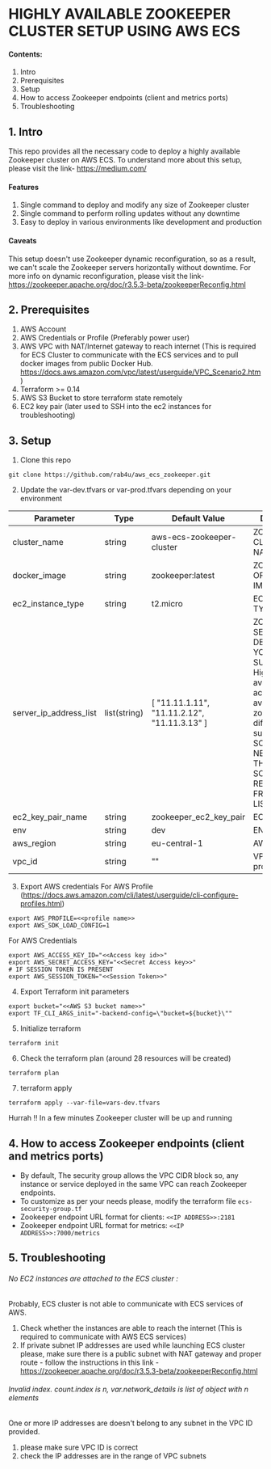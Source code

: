# HIGHLY AVAILABLE ZOOKEEPER CLUSTER SETUP USING AWS ECS 
#### Contents:
1. Intro
2. Prerequisites 
3. Setup
4. How to access Zookeeper endpoints (client and metrics ports)   
5. Troubleshooting

## 1. Intro
This repo provides all the necessary code to deploy a highly available Zookeeper cluster on AWS ECS. To understand more about this setup, please visit the link- 
https://medium.com/ 

#### Features
1. Single command to deploy and modify any size of Zookeeper cluster
2. Single command to perform rolling updates without any downtime
3. Easy to deploy in various environments like development and production

#### Caveats
This setup doesn't use Zookeeper dynamic reconfiguration, so as a result, we can't scale the Zookeeper servers horizontally without downtime. For more info on dynamic reconfiguration, please visit the link- https://zookeeper.apache.org/doc/r3.5.3-beta/zookeeperReconfig.html

## 2. Prerequisites
1. AWS Account 
2. AWS Credentials or Profile (Preferably power user) 
3. AWS VPC with NAT/Internet gateway to reach internet (This is required for ECS Cluster to communicate with the ECS services and to pull docker images from public Docker Hub. https://docs.aws.amazon.com/vpc/latest/userguide/VPC_Scenario2.htm)
4. Terraform >= 0.14
5. AWS S3 Bucket to store terraform state remotely
6. EC2 key pair (later used to SSH into the ec2 instances for troubleshooting)

## 3. Setup
1. Clone this repo
```
git clone https://github.com/rab4u/aws_ecs_zookeeper.git
```
2. Update the var-dev.tfvars or var-prod.tfvars depending on your environment

| Parameter              	| Type         	| Default Value                                      	| Description                                                                                                                                                                                                       	|
|------------------------	|--------------	|----------------------------------------------------	|-------------------------------------------------------------------------------------------------------------------------------------------------------------------------------------------------------------------	|
| cluster_name           	| string       	| aws-ecs-zookeeper-cluster                          	| ZOOKEEPER CLUSTER NAME                                                                                                                                                                                            	|
| docker_image           	| string       	| zookeeper:latest                                   	| ZOOKEEPER OFFICIAL IMAGE                                                                                                                                                                                          	|
| ec2_instance_type      	| string       	| t2.micro                                           	| EC2 INSTANCE TYPE                                                                                                                                                                                                 	|
| server_ip_address_list 	| list(string) 	| [   "11.11.1.11",   "11.11.2.12",   "11.11.3.13" ] 	| ZOOKEEPER SERVER IPS - DEPENDS ON YOUR AWS SUBNETS.  For High availability across AWS availability zones choose different subnets. TO SCALE UP ADD NEW IP FROM THE LIST, TO SCALE DOWN REMOVE A IP FROM THE LIST  	|
| ec2_key_pair_name      	| string       	| zookeeper_ec2_key_pair                             	| EC2 KEY PAIR                                                                                                                                                                                                      	|
| env                    	| string       	| dev                                                	| ENVIRONMENT                                                                                                                                                                                                       	|
| aws_region             	| string       	| eu-central-1                                       	| AWS REGION                                                                                                                                                                                                        	|
| vpc_id                 	| string       	| ""                                                 	| VPC ID. please provide VPC ID                                                                                                                                                                                     	|

3. Export AWS credentials
For AWS Profile (https://docs.aws.amazon.com/cli/latest/userguide/cli-configure-profiles.html)
```
export AWS_PROFILE=<<profile name>>
export AWS_SDK_LOAD_CONFIG=1
```
For AWS Credentials
```
export AWS_ACCESS_KEY_ID="<<Access key id>>"
export AWS_SECRET_ACCESS_KEY="<<Secret Access key>>"
# IF SESSION TOKEN IS PRESENT
export AWS_SESSION_TOKEN="<<Session Token>>"
```

4. Export Terraform init parameters
```
export bucket="<<AWS S3 bucket name>>"
export TF_CLI_ARGS_init="-backend-config=\"bucket=${bucket}\""
```

5. Initialize terraform
```
terraform init
```
6. Check the terraform plan (around 28 resources will be created)
```
terraform plan
```
7. terraform apply
```
terraform apply --var-file=vars-dev.tfvars 
```

Hurrah !! In a few minutes Zookeeper cluster will be up and running 

## 4. How to access Zookeeper endpoints (client and metrics ports)
 - By default, The security group allows the VPC CIDR block so, any instance or service 
deployed in the same VPC can reach Zookeeper endpoints.
 - To customize as per your needs please, modify the terraform file ```ecs-security-group.tf```
 - Zookeeper endpoint URL format for clients: ```<<IP ADDRESS>>:2181```
 - Zookeeper endpoint URL format for metrics: ```<<IP ADDRESS>>:7000/metrics```

## 5. Troubleshooting 
###### No EC2 instances are attached to the ECS cluster : 
Probably, ECS cluster is not able to communicate with ECS services of AWS. 
1. Check whether the instances are able to reach the internet (This is required to communicate with AWS ECS services)
2. If private subnet IP addresses are used while launching ECS cluster please, make sure there is a
public subnet with NAT gateway and proper route - follow the instructions in this link - https://zookeeper.apache.org/doc/r3.5.3-beta/zookeeperReconfig.html

###### Invalid index. count.index is n, var.network_details is list of object with n elements
One or more IP addresses are doesn't belong to any subnet in the VPC ID provided. 
1. please make sure VPC ID is correct
2. check the IP addresses are in the range of VPC subnets

